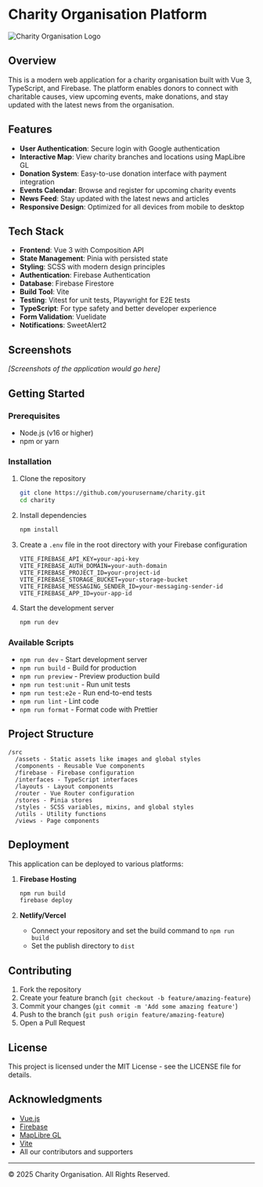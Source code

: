 # Charity Organisation Platform

![Charity Organisation Logo](public/favicon.ico)

## Overview

This is a modern web application for a charity organisation built with Vue 3, TypeScript, and Firebase. The platform enables donors to connect with charitable causes, view upcoming events, make donations, and stay updated with the latest news from the organisation.

## Features

- **User Authentication**: Secure login with Google authentication
- **Interactive Map**: View charity branches and locations using MapLibre GL
- **Donation System**: Easy-to-use donation interface with payment integration
- **Events Calendar**: Browse and register for upcoming charity events
- **News Feed**: Stay updated with the latest news and articles
- **Responsive Design**: Optimized for all devices from mobile to desktop

## Tech Stack

- **Frontend**: Vue 3 with Composition API
- **State Management**: Pinia with persisted state
- **Styling**: SCSS with modern design principles
- **Authentication**: Firebase Authentication
- **Database**: Firebase Firestore
- **Build Tool**: Vite
- **Testing**: Vitest for unit tests, Playwright for E2E tests
- **TypeScript**: For type safety and better developer experience
- **Form Validation**: Vuelidate
- **Notifications**: SweetAlert2

## Screenshots

*[Screenshots of the application would go here]*

## Getting Started

### Prerequisites

- Node.js (v16 or higher)
- npm or yarn

### Installation

1. Clone the repository
   ```sh
   git clone https://github.com/yourusername/charity.git
   cd charity
   ```

2. Install dependencies
   ```sh
   npm install
   ```

3. Create a `.env` file in the root directory with your Firebase configuration
   ```
   VITE_FIREBASE_API_KEY=your-api-key
   VITE_FIREBASE_AUTH_DOMAIN=your-auth-domain
   VITE_FIREBASE_PROJECT_ID=your-project-id
   VITE_FIREBASE_STORAGE_BUCKET=your-storage-bucket
   VITE_FIREBASE_MESSAGING_SENDER_ID=your-messaging-sender-id
   VITE_FIREBASE_APP_ID=your-app-id
   ```

4. Start the development server
   ```sh
   npm run dev
   ```

### Available Scripts

- `npm run dev` - Start development server
- `npm run build` - Build for production
- `npm run preview` - Preview production build
- `npm run test:unit` - Run unit tests
- `npm run test:e2e` - Run end-to-end tests
- `npm run lint` - Lint code
- `npm run format` - Format code with Prettier

## Project Structure

```
/src
  /assets - Static assets like images and global styles
  /components - Reusable Vue components
  /firebase - Firebase configuration
  /interfaces - TypeScript interfaces
  /layouts - Layout components
  /router - Vue Router configuration
  /stores - Pinia stores
  /styles - SCSS variables, mixins, and global styles
  /utils - Utility functions
  /views - Page components
```

## Deployment

This application can be deployed to various platforms:

1. **Firebase Hosting**
   ```sh
   npm run build
   firebase deploy
   ```

2. **Netlify/Vercel**
   - Connect your repository and set the build command to `npm run build`
   - Set the publish directory to `dist`

## Contributing

1. Fork the repository
2. Create your feature branch (`git checkout -b feature/amazing-feature`)
3. Commit your changes (`git commit -m 'Add some amazing feature'`)
4. Push to the branch (`git push origin feature/amazing-feature`)
5. Open a Pull Request

## License

This project is licensed under the MIT License - see the LICENSE file for details.

## Acknowledgments

- [Vue.js](https://vuejs.org/)
- [Firebase](https://firebase.google.com/)
- [MapLibre GL](https://maplibre.org/)
- [Vite](https://vitejs.dev/)
- All our contributors and supporters

---

© 2025 Charity Organisation. All Rights Reserved.
